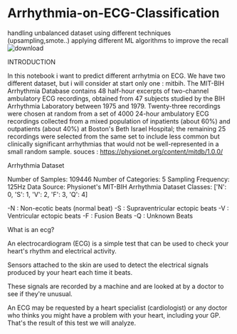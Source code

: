 # Arrhythmia-on-ECG-Classification
handling unbalanced dataset using different techniques (upsampling,smote..) applying different ML algorithms to improve the recall
![download](https://github.com/abdallah155/Arrhythmia-on-ECG-Classification/assets/52999865/329b22c5-0ae2-4e3a-8edc-3de98413a74c)

INTRODUCTION

In this notebook i want to predict different arrhytmia on ECG. We have two different dataset, but i will consider at start only one : mitbih. The MIT-BIH Arrhythmia Database contains 48 half-hour excerpts of two-channel ambulatory ECG recordings, obtained from 47 subjects studied by the BIH Arrhythmia Laboratory between 1975 and 1979. Twenty-three recordings were chosen at random from a set of 4000 24-hour ambulatory ECG recordings collected from a mixed population of inpatients (about 60%) and outpatients (about 40%) at Boston's Beth Israel Hospital; the remaining 25 recordings were selected from the same set to include less common but clinically significant arrhythmias that would not be well-represented in a small random sample. souces : https://physionet.org/content/mitdb/1.0.0/

Arrhythmia Dataset

Number of Samples: 109446
Number of Categories: 5
Sampling Frequency: 125Hz
Data Source: Physionet's MIT-BIH Arrhythmia Dataset
Classes: ['N': 0, 'S': 1, 'V': 2, 'F': 3, 'Q': 4]


-N : Non-ecotic beats (normal beat) -S : Supraventricular ectopic beats -V : Ventricular ectopic beats -F : Fusion Beats -Q : Unknown Beats

What is an ecg?

An electrocardiogram (ECG) is a simple test that can be used to check your heart's rhythm and electrical activity.

Sensors attached to the skin are used to detect the electrical signals produced by your heart each time it beats.

These signals are recorded by a machine and are looked at by a doctor to see if they're unusual.

An ECG may be requested by a heart specialist (cardiologist) or any doctor who thinks you might have a problem with your heart, including your GP. That's the result of this test we will analyze.
